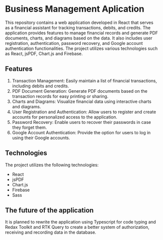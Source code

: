# Business Management Aplication
This repository contains a web application developed in React that serves as a financial assistant for tracking transactions, debits, and credits. The application provides features to manage financial records and generate PDF documents, charts, and diagrams based on the data. It also includes user registration, authentication, password recovery, and Google account authentication functionalities. The project utilizes various technologies such as React, jsPDF, Chart.js and Firebase.

## Features
1. Transaction Management: Easily maintain a list of financial transactions, including debits and credits.
2. PDF Document Generation: Generate PDF documents based on the transaction records for easy printing or sharing.
3. Charts and Diagrams: Visualize financial data using interactive charts and diagrams.
4. User Registration and Authentication: Allow users to register and create accounts for personalized access to the application.
5. Password Recovery: Enable users to recover their passwords in case they forget them.
6. Google Account Authentication: Provide the option for users to log in using their Google accounts.

## Technologies
The project utilizes the following technologies:
- React
- jsPDF
- Chart.js
- Firebase
- Sass

## The future of the application
It is planned to rewrite the application using Typescript for code typing and Redax Toolkit and RTK Query to create a better system of authorization, receiving and recording data in the database.
